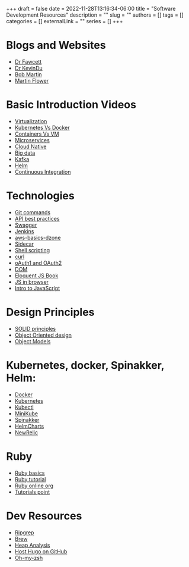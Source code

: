 +++ 
draft = false
date = 2022-11-28T13:16:34-06:00
title = "Software Development Resources"
description = ""
slug = ""
authors = []
tags = []
categories = []
externalLink = ""
series = []
+++

# Blogs and Websites
  - [Dr Fawcett](https://jimfawcett.github.io/JimFawcett.html)
  - [Dr KevinDu](http://www.cis.syr.edu/~wedu/)
  - [Bob Martin](http://cleancoder.com/products)
  - [Martin Flower](https://martinfowler.com/)
  
# Basic Introduction Videos
  - [Virtualization](https://www.youtube.com/watch?v=FZR0rG3HKIk&list=PLOspHqNVtKAC-_ZAGresP-i0okHe5FjcJ&index=7)
  - [Kubernetes Vs Docker](https://www.youtube.com/watch?v=2vMEQ5zs1ko)
  - [Containers Vs VM](https://www.youtube.com/watch?v=cjXI-yxqGTI&list=PLOspHqNVtKAC-_ZAGresP-i0okHe5FjcJ)
  - [Microservices](https://www.youtube.com/watch?v=CdBtNQZH8a4)
  - [Cloud Native](https://www.youtube.com/watch?v=fp9_ubiKqFU&list=PLOspHqNVtKAC-_ZAGresP-i0okHe5FjcJ&index=5)
  - [Big data](https://www.youtube.com/watch?v=HRfR4dJoKDc&list=PLOspHqNVtKAC-_ZAGresP-i0okHe5FjcJ&index=14)
  - [Kafka](https://www.youtube.com/watch?v=HRfR4dJoKDc&list=PLOspHqNVtKAC-_ZAGresP-i0okHe5FjcJ&index=14)
  - [Helm](https://www.youtube.com/watch?v=fy8SHvNZGeE)
  - [Continuous Integration](https://www.youtube.com/watch?v=1er2cjUq1UI&list=RDCMUCKWaEZ-_VweaEx1j62do_vQ&start_radio=1&t=6)

# Technologies
* [Git commands](https://dzone.com/articles/top-20-git-commands-with-examples)
* [API best practices](https://swagger.io/solutions/getting-started-with-oas/)
* [Swagger](https://swagger.io/docs/specification/about/)
* [Jenkins](https://www.jenkins.io/doc/book/pipeline/)
* [aws-basics-dzone](https://dzone.com/articles/aws-basics)
* [Sidecar](https://kubernetes.io/blog/2015/06/the-distributed-system-toolkit-patterns/)
* [Shell scripting](https://www.tutorialspoint.com/unix/unix-what-is-shell.htm)
* [curl](https://curl.se/docs/httpscripting.html)
* [oAuth1 and OAuth2](https://developer.okta.com/blog/2017/06/21/what-the-heck-is-oauth)
* [DOM](https://developer.mozilla.org/en-US/docs/Web/API/Document_Object_Model/Introduction)
* [Eloquent JS Book](https://eloquentjavascript.net/)
* [JS in browser](https://ecs.syr.edu/faculty/fawcett/handouts/CSE775/Presentations/JavaScriptDemos/JavaScriptInBrowser.pdf)
* [Intro to JavaScript](https://developer.mozilla.org/en-US/docs/Web/JavaScript/A_re-introduction_to_JavaScript)

#  Design Principles 
* [SOLID principles](https://ecs.syr.edu/faculty/fawcett/handouts/webpages/BlogPrinciples.htm)
* [Object Oriented design](https://ecs.syr.edu/faculty/fawcett/handouts/webpages/BlogOOD.htm)
* [Object Models](https://ecs.syr.edu/faculty/fawcett/handouts/webpages/BlogObjectModels.htm)


# Kubernetes, docker, Spinakker, Helm: 
* [Docker](https://docs.docker.com/get-started/)
* [Kubernetes](https://kubernetes.io/docs/home/)
* [Kubectl](https://kubernetes.io/docs/reference/kubectl/overview/)
* [MiniKube](https://v1-18.docs.kubernetes.io/docs/tasks/tools/install-minikube/)
* [Spinakker](https://spinnaker.io/docs/guides/tutorials/videos/)
* [HelmCharts](https://helm.sh/)
* [NewRelic](https://learn.newrelic.com/get-started-with-apm)

# Ruby
* [Ruby basics](https://www.youtube.com/watch?v=Dji9ALCgfpM)
* [Ruby tutorial](https://www.javatpoint.com/ruby-tutorial)
* [Ruby online org](https://www.learnrubyonline.org/en/Welcome)
* [Tutorials point](https://www.tutorialspoint.com/ruby/index.htm)

# Dev Resources 
- [Ripgrep](https://github.com/BurntSushi/ripgrep)
- [Brew](https://brew.sh/) 
- [Heap Analysis](https://gceasy.io/)
- [Host Hugo on GitHub](https://gohugo.io/hosting-and-deployment/hosting-on-github/)
- [Oh-my-zsh](https://ohmyz.sh/#install)